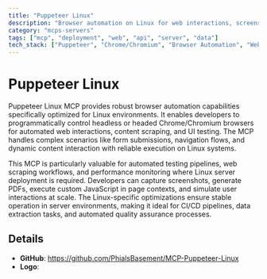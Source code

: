 ```yaml
---
title: "Puppeteer Linux"
description: "Browser automation on Linux for web interactions, screenshots, and JavaScript execution using Puppeteer"
category: "mcps-servers"
tags: ["mcp", "deployment", "web", "api", "server", "data"]
tech_stack: ["Puppeteer", "Chrome/Chromium", "Browser Automation", "Web Scraping", "Headless Browsers"]
---
```


# Puppeteer Linux

Puppeteer Linux MCP provides robust browser automation capabilities specifically optimized for Linux environments. It enables developers to programmatically control headless or headed Chrome/Chromium browsers for automated web interactions, content scraping, and UI testing. The MCP handles complex scenarios like form submissions, navigation flows, and dynamic content interaction with reliable execution on Linux systems.

This MCP is particularly valuable for automated testing pipelines, web scraping workflows, and performance monitoring where Linux server deployment is required. Developers can capture screenshots, generate PDFs, execute custom JavaScript in page contexts, and simulate user interactions at scale. The Linux-specific optimizations ensure stable operation in server environments, making it ideal for CI/CD pipelines, data extraction tasks, and automated quality assurance processes.

## Details

- **GitHub**: https://github.com/PhialsBasement/MCP-Puppeteer-Linux
- **Logo**: 
